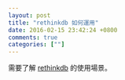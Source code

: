 ```yaml
---
layout: post
title: "rethinkdb 如何運用"
date: 2016-02-15 23:42:24 +0800
comments: true
categories: [""]
---
```


<!-- more -->

需要了解 [rethinkdb] 的使用場景。

[rethinkdb]:https://github.com/rethinkdb/rethinkdb